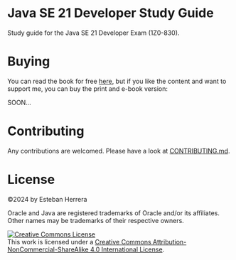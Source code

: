 # Java SE 21 Developer Study Guide
Study guide for the Java SE 21 Developer Exam (1Z0-830).

# Buying
You can read the book for free [here](http://ocpj21.javastudyguide.com/), but if you like the content and want to support me, you can buy the print and e-book version:

SOON...

# Contributing
Any contributions are welcomed. Please have a look at [CONTRIBUTING.md](https://github.com/eh3rrera/ocpj21-book/blob/master/CONTRIBUTING.md).


# License
&copy;2024 by Esteban Herrera

Oracle and Java are registered trademarks of Oracle and/or its affiliates. Other names may be trademarks of their respective owners.

<a rel="license" href="http://creativecommons.org/licenses/by-nc-sa/4.0/"><img alt="Creative Commons License" style="border-width:0" src="https://i.creativecommons.org/l/by-nc-sa/4.0/88x31.png" /></a><br />This <span xmlns:dct="http://purl.org/dc/terms/" href="http://purl.org/dc/dcmitype/Text" rel="dct:type">work</span> is licensed under a <a rel="license" href="http://creativecommons.org/licenses/by-nc-sa/4.0/">Creative Commons Attribution-NonCommercial-ShareAlike 4.0 International License</a>.